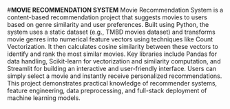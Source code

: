 #**MOVIE RECOMMENDATION SYSTEM**
Movie Recommendation System is a content-based recommendation project that suggests movies to users based on genre similarity and user preferences. Built using Python, the system uses a static dataset (e.g., TMBD movies dataset) and transforms movie genres into numerical feature vectors using techniques like Count Vectorization. It then calculates cosine similarity between these vectors to identify and rank the most similar movies. Key libraries include Pandas for data handling, Scikit-learn for vectorization and similarity computation, and Streamlit for building an interactive and user-friendly interface. Users can simply select a movie and instantly receive personalized recommendations. This project demonstrates practical knowledge of recommender systems, feature engineering, data preprocessing, and full-stack deployment of machine learning models.

